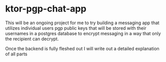 # ktor-pgp-chat-app
This will be an ongoing project for me to try building a messaging app that utilizes individual users pgp public keys that will be stored with their usernames in a postgres database to encrypt messaging in a way that only the recipient can decrypt. 


Once the backend is fully fleshed out I will write out a detailed explanation of all parts 